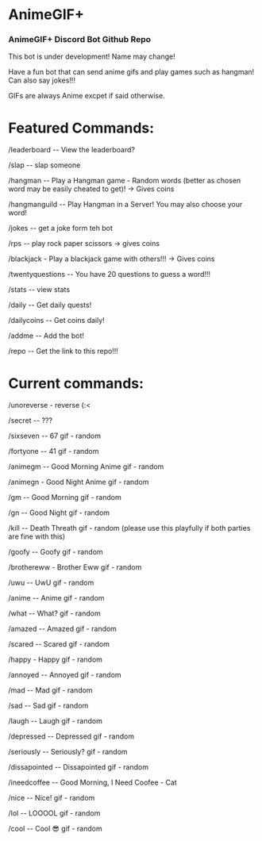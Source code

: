 # AnimeGIF+
### AnimeGIF+ Discord Bot Github Repo


This bot is under development! Name may change!

Have a fun bot that can send anime gifs and play games such as hangman! Can also say jokes!!!

GIFs are always Anime excpet if said otherwise.


# Featured Commands:

/leaderboard -- View the leaderboard?

/slap -- slap someone

/hangman -- Play a Hangman game - Random words (better as chosen word may be easily cheated to get)! -> Gives coins

/hangmanguild -- Play Hangman in a Server! You may also choose your word! 

/jokes -- get a joke form teh bot

/rps -- play rock paper scissors -> gives coins

/blackjack - Play a blackjack game with others!!! -> Gives coins

/twentyquestions -- You have 20 questions to guess a word!!!

/stats -- view stats

/daily -- Get daily quests!

/dailycoins -- Get coins daily!

/addme -- Add the bot!

/repo -- Get the link to this repo!!!

# Current commands:

/unoreverse - reverse (:<

/secret -- ???

/sixseven -- 67 gif - random

/fortyone -- 41 gif - random

/animegm -- Good Morning Anime gif - random

/animegn - Good Night Anime gif - random

/gm -- Good Morning gif - random

/gn -- Good Night gif - random

/kill -- Death Threath gif - random (please use this playfully if both parties are fine with this)

/goofy -- Goofy gif - random

/brothereww - Brother Eww gif - random

/uwu -- UwU gif - random

/anime -- Anime gif - random

/what -- What? gif - random

/amazed -- Amazed gif - random

/scared -- Scared gif - random

/happy - Happy gif - random

/annoyed -- Annoyed gif - random

/mad -- Mad gif - random

/sad -- Sad gif - random

/laugh -- Laugh gif - random

/depressed -- Depressed gif - random

/seriously -- Seriously? gif - random

/dissapointed -- Dissapointed gif - random

/ineedcoffee -- Good Morning, I Need Coofee - Cat

/nice -- Nice! gif - random

/lol -- LOOOOL gif - random

/cool -- Cool 😎 gif - random

